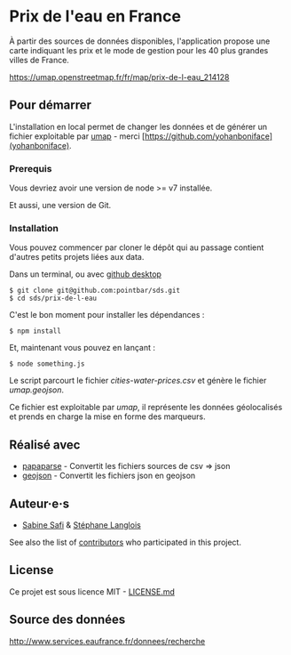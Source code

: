 # Prix de l'eau en France

À partir des sources de données disponibles, l'application propose une carte indiquant les prix et le mode de gestion pour les 40 plus grandes villes de France.

https://umap.openstreetmap.fr/fr/map/prix-de-l-eau_214128

## Pour démarrer

L'installation en local permet de changer les données et de générer un fichier exploitable par [umap](http://umap.openstreetmap.fr) - merci [https://github.com/yohanboniface](yohanboniface).

### Prerequis

Vous devriez avoir une version de node >= v7 installée.

Et aussi, une version de Git. 

### Installation

Vous pouvez commencer par cloner le dépôt qui au passage contient d'autres petits projets liées aux data.

Dans un terminal, ou avec [github desktop](https://desktop.github.com/)

```
$ git clone git@github.com:pointbar/sds.git
$ cd sds/prix-de-l-eau
```

C'est le bon moment pour installer les dépendances :

```
$ npm install
```

Et, maintenant vous pouvez en lançant :

```
$ node something.js
```

Le script parcourt le fichier *cities-water-prices.csv* et génère le fichier *umap.geojson*.

Ce fichier est exploitable par *umap*, il représente les données géolocalisés et prends en charge la mise en forme des marqueurs.

## Réalisé avec

* [papaparse](https://www.papaparse.com) - Convertit les fichiers sources de csv => json
* [geojson](https://github.com/caseycesari/geojson.js) - Convertit les fichiers json en geojson


## Auteur·e·s

- [Sabine Safi](https://github.com/sabinesafi) & [Stéphane Langlois](https://github.com/pointbar)

See also the list of [contributors](https://github.com/your/project/contributors) who participated in this project.

## License

Ce projet est sous licence MIT - [LICENSE.md](LICENSE.md)

## Source des données

http://www.services.eaufrance.fr/donnees/recherche
